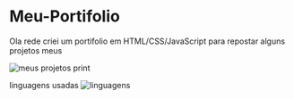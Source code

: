 # Meu-Portifolio
Ola rede criei um portifolio em HTML/CSS/JavaScript para repostar alguns projetos meus

![meus projetos print](https://github.com/user-attachments/assets/9da09e69-a34d-4f67-bb81-35479f6beded)

linguagens usadas
![linguagens](https://github.com/user-attachments/assets/6a0001f4-b89b-486d-a729-96ae7b9b91e8)

